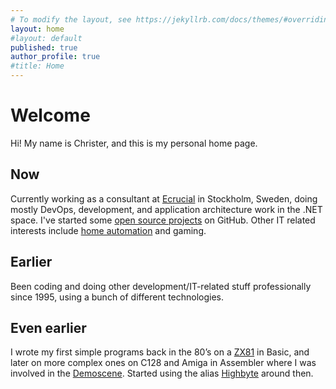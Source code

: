 ```yaml
---
# To modify the layout, see https://jekyllrb.com/docs/themes/#overriding-theme-defaults
layout: home
#layout: default
published: true
author_profile: true
#title: Home
---
```


# Welcome
Hi! My name is Christer, and this is my personal home page.

## Now
Currently working as a consultant at [Ecrucial][ecrucial] in Stockholm, Sweden, doing mostly DevOps, development, and application architecture work in the .NET space. I've started some [open source projects][github_user] on GitHub. Other IT related interests include [home automation][home_automation] and gaming. 

## Earlier
Been coding and doing other development/IT-related stuff professionally since 1995, using a bunch of different technologies.

## Even earlier
I wrote my first simple programs back in the 80’s on a [ZX81][zx81] in Basic, and later on more complex ones on C128 and Amiga in Assembler where I was involved in the [Demoscene][demoscene]. Started using the alias [Highbyte][highbyte_demoscene] around then.

[demoscene]: https://en.wikipedia.org/wiki/Demoscene
[zx81]: https://en.wikipedia.org/wiki/ZX81
[highbyte_demoscene]: http://janeway.exotica.org.uk/author.php?id=18992
[github_user]: https://github.com/highbyte
[ecrucial]: https://ecrucial.se
[home_automation]: https://www.home-assistant.io